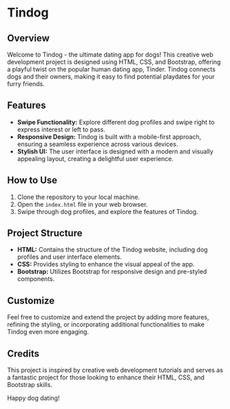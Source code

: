 # Tindog 

## Overview

Welcome to Tindog - the ultimate dating app for dogs! This creative web development project is designed using HTML, CSS, and Bootstrap, offering a playful twist on the popular human dating app, Tinder. Tindog connects dogs and their owners, making it easy to find potential playdates for your furry friends.

## Features

- **Swipe Functionality:** Explore different dog profiles and swipe right to express interest or left to pass.
- **Responsive Design:** Tindog is built with a mobile-first approach, ensuring a seamless experience across various devices.
- **Stylish UI:** The user interface is designed with a modern and visually appealing layout, creating a delightful user experience.

## How to Use

1. Clone the repository to your local machine.
2. Open the `index.html` file in your web browser.
3. Swipe through dog profiles, and explore the features of Tindog.

## Project Structure

- **HTML:** Contains the structure of the Tindog website, including dog profiles and user interface elements.
- **CSS:** Provides styling to enhance the visual appeal of the app.
- **Bootstrap:** Utilizes Bootstrap for responsive design and pre-styled components.

## Customize

Feel free to customize and extend the project by adding more features, refining the styling, or incorporating additional functionalities to make Tindog even more engaging.

## Credits

This project is inspired by creative web development tutorials and serves as a fantastic project for those looking to enhance their HTML, CSS, and Bootstrap skills.

Happy dog dating!
